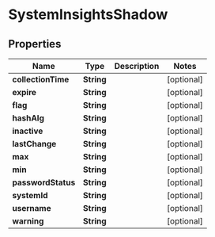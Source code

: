 # SystemInsightsShadow

## Properties
Name | Type | Description | Notes
------------ | ------------- | ------------- | -------------
**collectionTime** | **String** |  |  [optional]
**expire** | **String** |  |  [optional]
**flag** | **String** |  |  [optional]
**hashAlg** | **String** |  |  [optional]
**inactive** | **String** |  |  [optional]
**lastChange** | **String** |  |  [optional]
**max** | **String** |  |  [optional]
**min** | **String** |  |  [optional]
**passwordStatus** | **String** |  |  [optional]
**systemId** | **String** |  |  [optional]
**username** | **String** |  |  [optional]
**warning** | **String** |  |  [optional]
